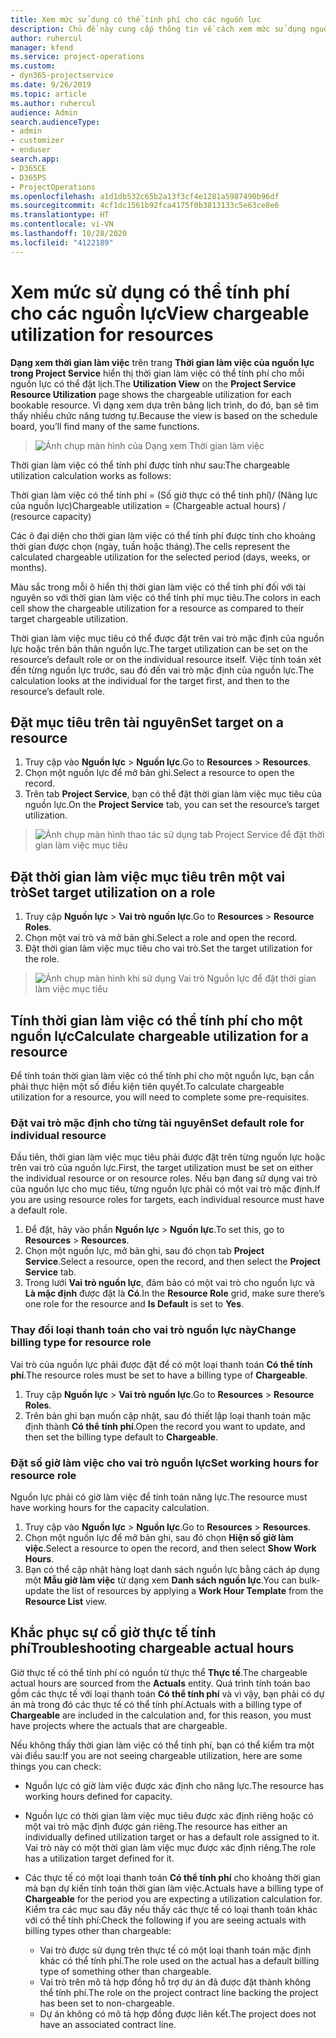 ```yaml
---
title: Xem mức sử dụng có thể tính phí cho các nguồn lực
description: Chủ đề này cung cấp thông tin về cách xem mức sử dụng nguồn lực.
author: ruhercul
manager: kfend
ms.service: project-operations
ms.custom:
- dyn365-projectservice
ms.date: 9/26/2019
ms.topic: article
ms.author: ruhercul
audience: Admin
search.audienceType:
- admin
- customizer
- enduser
search.app:
- D365CE
- D365PS
- ProjectOperations
ms.openlocfilehash: a1d1db532c65b2a13f3cf4e1281a5987490b96df
ms.sourcegitcommit: 4cf1dc1561b92fca4175f0b3813133c5e63ce8e6
ms.translationtype: HT
ms.contentlocale: vi-VN
ms.lasthandoff: 10/28/2020
ms.locfileid: "4122189"
---
```

# <a name="view-chargeable-utilization-for-resources"></a><span data-ttu-id="39e58-103">Xem mức sử dụng có thể tính phí cho các nguồn lực</span><span class="sxs-lookup"><span data-stu-id="39e58-103">View chargeable utilization for resources</span></span>
 
<span data-ttu-id="39e58-104">**Dạng xem thời gian làm việc** trên trang **Thời gian làm việc của nguồn lực trong Project Service** hiển thị thời gian làm việc có thể tính phí cho mỗi nguồn lực có thể đặt lịch.</span><span class="sxs-lookup"><span data-stu-id="39e58-104">The **Utilization View** on the **Project Service Resource Utilization** page shows the chargeable utilization for each bookable resource.</span></span> <span data-ttu-id="39e58-105">Vì dạng xem dựa trên bảng lịch trình, do đó, bạn sẽ tìm thấy nhiều chức năng tương tự.</span><span class="sxs-lookup"><span data-stu-id="39e58-105">Because the view is based on the schedule board, you’ll find many of the same functions.</span></span>

> ![Ảnh chụp màn hình của Dạng xem Thời gian làm việc](media/FAQ-utilization-1.png)
 

<span data-ttu-id="39e58-107">Thời gian làm việc có thể tính phí được tính như sau:</span><span class="sxs-lookup"><span data-stu-id="39e58-107">The chargeable utilization calculation works as follows:</span></span>

   <span data-ttu-id="39e58-108">Thời gian làm việc có thể tính phí = (Số giờ thực có thể tính phí)/ (Năng lực của nguồn lực)</span><span class="sxs-lookup"><span data-stu-id="39e58-108">Chargeable utilization = (Chargeable actual hours) / (resource capacity)</span></span>

<span data-ttu-id="39e58-109">Các ô đại diện cho thời gian làm việc có thể tính phí được tính cho khoảng thời gian được chọn (ngày, tuần hoặc tháng).</span><span class="sxs-lookup"><span data-stu-id="39e58-109">The cells represent the calculated chargeable utilization for the selected period (days, weeks, or months).</span></span>

<span data-ttu-id="39e58-110">Màu sắc trong mỗi ô hiển thị thời gian làm việc có thể tính phí đối với tài nguyên so với thời gian làm việc có thể tính phí mục tiêu.</span><span class="sxs-lookup"><span data-stu-id="39e58-110">The colors in each cell show the chargeable utilization for a resource as compared to their target chargeable utilization.</span></span> 

<span data-ttu-id="39e58-111">Thời gian làm việc mục tiêu có thể được đặt trên vai trò mặc định của nguồn lực hoặc trên bản thân nguồn lực.</span><span class="sxs-lookup"><span data-stu-id="39e58-111">The target utilization can be set on the resource’s default role or on the individual resource itself.</span></span> <span data-ttu-id="39e58-112">Việc tính toán xét đến từng nguồn lực trước, sau đó đến vai trò mặc định của nguồn lực.</span><span class="sxs-lookup"><span data-stu-id="39e58-112">The calculation looks at the individual for the target first, and then to the resource’s default role.</span></span>

## <a name="set-target-on-a-resource"></a><span data-ttu-id="39e58-113">Đặt mục tiêu trên tài nguyên</span><span class="sxs-lookup"><span data-stu-id="39e58-113">Set target on a resource</span></span>

1. <span data-ttu-id="39e58-114">Truy cập vào **Nguồn lực** \> **Nguồn lực**.</span><span class="sxs-lookup"><span data-stu-id="39e58-114">Go to **Resources** \> **Resources**.</span></span> 
2. <span data-ttu-id="39e58-115">Chọn một nguồn lực để mở bản ghi.</span><span class="sxs-lookup"><span data-stu-id="39e58-115">Select a resource to open the record.</span></span> 
3. <span data-ttu-id="39e58-116">Trên tab **Project Service**, bạn có thể đặt thời gian làm việc mục tiêu của nguồn lực.</span><span class="sxs-lookup"><span data-stu-id="39e58-116">On the **Project Service** tab, you can set the resource’s target utilization.</span></span>

> ![Ảnh chụp màn hình thao tác sử dụng tab Project Service để đặt thời gian làm việc mục tiêu](media/FAQ-utilization-2.png)
 
## <a name="set-target-utilization-on-a-role"></a><span data-ttu-id="39e58-118">Đặt thời gian làm việc mục tiêu trên một vai trò</span><span class="sxs-lookup"><span data-stu-id="39e58-118">Set target utilization on a role</span></span>

1. <span data-ttu-id="39e58-119">Truy cập **Nguồn lực** \> **Vai trò nguồn lực**.</span><span class="sxs-lookup"><span data-stu-id="39e58-119">Go to **Resources** \> **Resource Roles**.</span></span> 
2. <span data-ttu-id="39e58-120">Chọn một vai trò và mở bản ghi.</span><span class="sxs-lookup"><span data-stu-id="39e58-120">Select a role and open the record.</span></span> 
3. <span data-ttu-id="39e58-121">Đặt thời gian làm việc mục tiêu cho vai trò.</span><span class="sxs-lookup"><span data-stu-id="39e58-121">Set the target utilization for the role.</span></span>

> ![Ảnh chụp màn hình khi sử dụng Vai trò Nguồn lực để đặt thời gian làm việc mục tiêu](media/FAQ-utilization-3.png)
 
## <a name="calculate-chargeable-utilization-for-a-resource"></a><span data-ttu-id="39e58-123">Tính thời gian làm việc có thể tính phí cho một nguồn lực</span><span class="sxs-lookup"><span data-stu-id="39e58-123">Calculate chargeable utilization for a resource</span></span>

<span data-ttu-id="39e58-124">Để tính toán thời gian làm việc có thể tính phí cho một nguồn lực, bạn cần phải thực hiện một số điều kiện tiên quyết.</span><span class="sxs-lookup"><span data-stu-id="39e58-124">To calculate chargeable utilization for a resource, you will need to complete some pre-requisites.</span></span> 

### <a name="set-default-role-for-individual-resource"></a><span data-ttu-id="39e58-125">Đặt vai trò mặc định cho từng tài nguyên</span><span class="sxs-lookup"><span data-stu-id="39e58-125">Set default role for individual resource</span></span>

<span data-ttu-id="39e58-126">Đầu tiên, thời gian làm việc mục tiêu phải được đặt trên từng nguồn lực hoặc trên vai trò của nguồn lực.</span><span class="sxs-lookup"><span data-stu-id="39e58-126">First, the target utilization must be set on either the individual resource or on resource roles.</span></span> <span data-ttu-id="39e58-127">Nếu bạn đang sử dụng vai trò của nguồn lực cho mục tiêu, từng nguồn lực phải có một vai trò mặc định.</span><span class="sxs-lookup"><span data-stu-id="39e58-127">If you are using resource roles for targets, each individual resource must have a default role.</span></span> 

1. <span data-ttu-id="39e58-128">Để đặt, hãy vào phần **Nguồn lực** \> **Nguồn lực**.</span><span class="sxs-lookup"><span data-stu-id="39e58-128">To set this, go to **Resources** \> **Resources**.</span></span> 
2. <span data-ttu-id="39e58-129">Chọn một nguồn lực, mở bản ghi, sau đó chọn tab **Project Service**.</span><span class="sxs-lookup"><span data-stu-id="39e58-129">Select a resource, open the record, and then select the **Project Service** tab.</span></span> 
3. <span data-ttu-id="39e58-130">Trong lưới **Vai trò nguồn lực**, đảm bảo có một vai trò cho nguồn lực và **Là mặc định** được đặt là **Có**.</span><span class="sxs-lookup"><span data-stu-id="39e58-130">In the **Resource Role** grid, make sure there’s one role for the resource and **Is Default** is set to **Yes**.</span></span>
 
### <a name="change-billing-type-for-resource-role"></a><span data-ttu-id="39e58-131">Thay đổi loại thanh toán cho vai trò nguồn lực này</span><span class="sxs-lookup"><span data-stu-id="39e58-131">Change billing type for resource role</span></span>

<span data-ttu-id="39e58-132">Vai trò của nguồn lực phải được đặt để có một loại thanh toán **Có thể tính phí**.</span><span class="sxs-lookup"><span data-stu-id="39e58-132">The resource roles must be set to have a billing type of **Chargeable**.</span></span> 

1. <span data-ttu-id="39e58-133">Truy cập **Nguồn lực** \> **Vai trò nguồn lực**.</span><span class="sxs-lookup"><span data-stu-id="39e58-133">Go to **Resources** \> **Resource Roles**.</span></span> 
2. <span data-ttu-id="39e58-134">Trên bản ghi bạn muốn cập nhật, sau đó thiết lập loại thanh toán mặc định thành **Có thể tính phí**.</span><span class="sxs-lookup"><span data-stu-id="39e58-134">Open the record you want to update, and then set the billing type default to **Chargeable**.</span></span>

### <a name="set-working-hours-for-resource-role"></a><span data-ttu-id="39e58-135">Đặt số giờ làm việc cho vai trò nguồn lực</span><span class="sxs-lookup"><span data-stu-id="39e58-135">Set working hours for resource role</span></span>
 
<span data-ttu-id="39e58-136">Nguồn lực phải có giờ làm việc để tính toán năng lực.</span><span class="sxs-lookup"><span data-stu-id="39e58-136">The resource must have working hours for the capacity calculation.</span></span> 

1. <span data-ttu-id="39e58-137">Truy cập vào **Nguồn lực** \> **Nguồn lực**.</span><span class="sxs-lookup"><span data-stu-id="39e58-137">Go to **Resources** \> **Resources**.</span></span> 
2. <span data-ttu-id="39e58-138">Chọn một nguồn lực để mở bản ghi, sau đó chọn **Hiện số giờ làm việc**.</span><span class="sxs-lookup"><span data-stu-id="39e58-138">Select a resource to open the record, and then select **Show Work Hours**.</span></span> 
3. <span data-ttu-id="39e58-139">Bạn có thể cập nhật hàng loạt danh sách nguồn lực bằng cách áp dụng một **Mẫu giờ làm việc** từ dạng xem **Danh sách nguồn lực**.</span><span class="sxs-lookup"><span data-stu-id="39e58-139">You can bulk-update the list of resources by applying a **Work Hour Template** from the **Resource List** view.</span></span>

## <a name="troubleshooting-chargeable-actual-hours"></a><span data-ttu-id="39e58-140">Khắc phục sự cố giờ thực tế tính phí</span><span class="sxs-lookup"><span data-stu-id="39e58-140">Troubleshooting chargeable actual hours</span></span>

<span data-ttu-id="39e58-141">Giờ thực tế có thể tính phí có nguồn từ thực thể **Thực tế**.</span><span class="sxs-lookup"><span data-stu-id="39e58-141">The chargeable actual hours are sourced from the **Actuals** entity.</span></span> <span data-ttu-id="39e58-142">Quá trình tính toán bao gồm các thực tế với loại thanh toán **Có thể tính phí** và vì vậy, bạn phải có dự án mà trong đó các thực tế có thể tính phí.</span><span class="sxs-lookup"><span data-stu-id="39e58-142">Actuals with a billing type of **Chargeable** are included in the calculation and, for this reason, you must have projects where the actuals that are chargeable.</span></span>

<span data-ttu-id="39e58-143">Nếu không thấy thời gian làm việc có thể tính phí, bạn có thể kiểm tra một vài điều sau:</span><span class="sxs-lookup"><span data-stu-id="39e58-143">If you are not seeing chargeable utilization, here are some things you can check:</span></span>

- <span data-ttu-id="39e58-144">Nguồn lực có giờ làm việc được xác định cho năng lực.</span><span class="sxs-lookup"><span data-stu-id="39e58-144">The resource has working hours defined for capacity.</span></span>
- <span data-ttu-id="39e58-145">Nguồn lực có thời gian làm việc mục tiêu được xác định riêng hoặc có một vai trò mặc định được gán riêng.</span><span class="sxs-lookup"><span data-stu-id="39e58-145">The resource has either an individually defined utilization target or has a default role assigned to it.</span></span> <span data-ttu-id="39e58-146">Vai trò này có một thời gian làm việc mục được xác định riêng.</span><span class="sxs-lookup"><span data-stu-id="39e58-146">The role has a utilization target defined for it.</span></span>
- <span data-ttu-id="39e58-147">Các thực tế có một loại thanh toán **Có thể tính phí** cho khoảng thời gian mà bạn dự kiến tính toán thời gian làm việc.</span><span class="sxs-lookup"><span data-stu-id="39e58-147">Actuals have a billing type of **Chargeable** for the period you are expecting a utilization calculation for.</span></span> <span data-ttu-id="39e58-148">Kiểm tra các mục sau đây nếu thấy các thực tế có loại thanh toán khác với có thể tính phí:</span><span class="sxs-lookup"><span data-stu-id="39e58-148">Check the following if you are seeing actuals with billing types other than chargeable:</span></span>

  - <span data-ttu-id="39e58-149">Vai trò được sử dụng trên thực tế có một loại thanh toán mặc định khác có thể tính phí.</span><span class="sxs-lookup"><span data-stu-id="39e58-149">The role used on the actual has a default billing type of something other than chargeable.</span></span>
  - <span data-ttu-id="39e58-150">Vai trò trên mô tả hợp đồng hỗ trợ dự án đã được đặt thành không thể tính phí.</span><span class="sxs-lookup"><span data-stu-id="39e58-150">The role on the project contract line backing the project has been set to non-chargeable.</span></span>
  - <span data-ttu-id="39e58-151">Dự án không có mô tả hợp đồng được liên kết.</span><span class="sxs-lookup"><span data-stu-id="39e58-151">The project does not have an associated contract line.</span></span>

